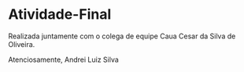 # Atividade-Final
Realizada juntamente com o colega de equipe Caua Cesar da Silva de Oliveira.

Atenciosamente,
Andrei Luiz Silva
